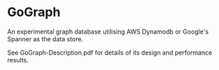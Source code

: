 # GoGraph

An experimental graph database utilising AWS Dynamodb or Google's Spanner as the data store.

See GoGraph-Description.pdf for details of its design and performance results.
